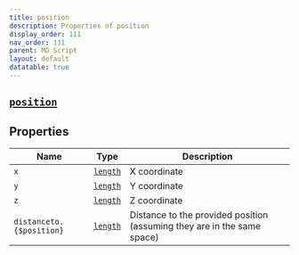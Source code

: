 ```yaml
---
title: position
description: Properties of position
display_order: 111
nav_order: 111
parent: MD Script
layout: default
datatable: true
---
```


##  [`position`](./position.html) 


## Properties

| Name | Type | Description |
|------|------|-------------|
| `x` | [`length`](./length.html) | X coordinate |
| `y` | [`length`](./length.html) | Y coordinate |
| `z` | [`length`](./length.html) | Z coordinate |
| `distanceto.{$position}` | [`length`](./length.html) | Distance to the provided position (assuming they are in the same space) |



